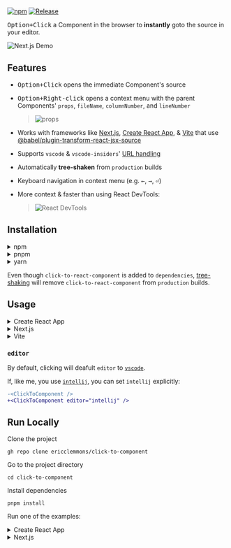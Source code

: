 # <ClickToComponent />

[![npm](https://img.shields.io/npm/v/click-to-react-component)](https://www.npmjs.com/package/click-to-react-component)
[![Release](https://github.com/ericclemmons/click-to-component/actions/workflows/release.yml/badge.svg)](https://github.com/ericclemmons/click-to-component/actions/workflows/release.yml)

<kbd>Option+Click</kbd> a Component in the browser to **instantly** goto the source in your editor.

![Next.js Demo](next.gif)

## Features

- <kbd>Option+Click</kbd> opens the immediate Component's source
- <kbd>Option+Right-click</kbd> opens a context menu with the parent Components' `props`, `fileName`, `columnNumber`, and `lineNumber`

  > ![props](props.png)

- Works with frameworks like [Next.js](https://nextjs.org/),
  [Create React App](https://create-react-app.dev/),
  & [Vite](https://github.com/vitejs/vite/tree/main/packages/plugin-react)
  that use [@babel/plugin-transform-react-jsx-source](https://github.com/babel/babel/tree/master/packages/babel-plugin-transform-react-jsx-source)
- Supports `vscode` & `vscode-insiders`' [URL handling](https://code.visualstudio.com/docs/editor/command-line#_opening-vs-code-with-urls)
- Automatically **tree-shaken** from `production` builds
- Keyboard navigation in context menu (e.g. <kbd>←</kbd>, <kbd>→</kbd>, <kbd>⏎</kbd>)
- More context & faster than using React DevTools:

  > ![React DevTools](devtools.png)

## Installation

<details>
<summary>npm</summary>

```shell
npm install click-to-component-intellij
```

</details>

<details>
<summary>pnpm</summary>

```shell
pnpm add click-to-component-intellij
```

</details>

<details>
<summary>yarn</summary>

```shell
yarn add click-to-component-intellij
```

</details>

Even though `click-to-react-component` is added to `dependencies`, [tree-shaking](https://esbuild.github.io/api/#tree-shaking) will remove `click-to-react-component` from `production` builds.

## Usage

<details>
<summary>Create React App</summary>

[/src/index.js](https://github.com/ericclemmons/click-to-component/blob/main/apps/cra/src/index.js#L11)

```diff
+import { ClickToComponent } from 'click-to-react-component';
 import React from 'react';
 import ReactDOM from 'react-dom/client';
 import './index.css';
@@ -8,7 +7,6 @@ import reportWebVitals from './reportWebVitals';
 const root = ReactDOM.createRoot(document.getElementById('root'));
 root.render(
   <React.StrictMode>
+    <ClickToComponent />
     <App />
   </React.StrictMode>
 );
```

> ![Create React App Demo](cra.gif)

</details>

<details>
<summary>Next.js</summary>

[pages/\_app.tsx](https://github.com/ericclemmons/click-to-component/blob/main/apps/next/pages/_app.tsx#L8)

```diff
+import { ClickToComponent } from 'click-to-react-component'
 import type { AppProps } from 'next/app'
 import '../styles/globals.css'

 function MyApp({ Component, pageProps }: AppProps) {
   return (
     <>
+      <ClickToComponent />
       <Component {...pageProps} />
     </>
   )
```

> ![Next.js Demo](next.gif)

</details>

<details>
<summary>Vite</summary>

```diff
+import { ClickToComponent } from "click-to-react-component";
import React from "react";
import ReactDOM from "react-dom/client";
import App from "./App";
import "./index.css";

ReactDOM.createRoot(document.getElementById("root")!).render(
  <React.StrictMode>
    <App />
+   <ClickToComponent />
  </React.StrictMode>
);
```

> ![Vite Demo](vite.gif)

</details>

### `editor`

By default, clicking will deafult `editor` to [`vscode`](https://code.visualstudio.com/).

If, like me, you use [`intellij`](https://code.visualstudio.com/insiders/), you can set `intellij` explicitly:

```diff
-<ClickToComponent />
+<ClickToComponent editor="intellij" />
```

## Run Locally

Clone the project

```shell
gh repo clone ericclemmons/click-to-component
```

Go to the project directory

```shell
cd click-to-component
```

Install dependencies

```shell
pnpm install
```

Run one of the examples:

<details>
<summary>Create React App</summary>

```shell
cd apps/cra
pnpm start
```

</details>

<details>
<summary>Next.js</summary>

```shell
cd apps/next
pnpm dev
```

</details>
